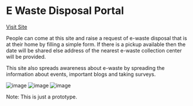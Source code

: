 # E Waste Disposal Portal

[Visit Site](https://retsambew.github.io/E-Waste-Portal-2021/)
  
People can come at this site and raise a request of e-waste disposal that is at their home by filling a simple form. If there is a pickup available then the date will be shared else address of the nearest e-waste collection center will be provided.
  
This site also spreads awareness about e-waste by spreading the information about events, important blogs and taking surveys.

![image](https://github.com/retsambew/E-Waste-Portal-2021/assets/80634009/a2739c00-e6fe-4a7c-9194-2534694e83ad)
![image](https://github.com/retsambew/E-Waste-Portal-2021/assets/80634009/a77b9be6-c2ce-4808-93ec-07211db79f85)
![image](https://github.com/retsambew/E-Waste-Portal-2021/assets/80634009/097e52e8-9260-4f5b-b63d-c189b7052f6f)

Note: This is just a prototype.
